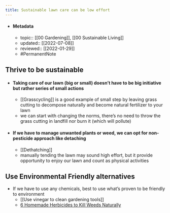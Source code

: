 ```yaml
---
title: Sustainable lawn care can be low effort
---
```


- #### Metadata
	- topic:: [[00 Gardening]], [[00 Sustainable Living]]
	- updated:: [[2022-07-08]]
	- reviewed:: [[2022-01-29]]
	- #PermanentNote 

## Thrive to be sustainable
- #### Taking care of our lawn (big or small) doesn’t have to be big initiative but rather series of small actions
	- [[Grasscycling]] is a good example of small step by leaving grass cutting to decompose naturally and become natural fertilizer to your lawn
	- we can start with changing the norms, there’s no need to throw the grass cutting in landfill nor burn it (which will pollute)
- #### If we have to manage unwanted plants or weed, we can opt for non-pesticide approach like detaching
	- [[Dethatching]]
	- manually tending the lawn may sound high effort, but it provide opportunity to enjoy our lawn and count as physical activities

## Use Environmental Friendly alternatives
- If we have to use any chemicals, best to use what’s proven to be friendly to environment
	- [[Use vinegar to clean gardening tools]]
	- [6 Homemade Herbicides to Kill Weeds Naturally](https://www.treehugger.com/homemade-herbicide-kill-weeds-without-killing-earth-4858812)